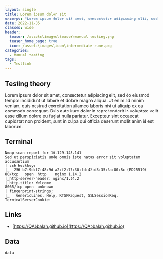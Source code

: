 ```yaml
---
layout: single
title: Lorem ipsum dolor sit
excerpt: "Lorem ipsum dolor sit amet, consectetur adipiscing elit, sed do eiusmod tempor incididunt ut labore et dolore magna aliqua. Ut enim ad minim veniam, quis nostrud exercitation ullamco laboris nisi ut aliquip ex ea commodo consequat."
date: 2022-11-05
classes: wide
header:
  teaser: /assets\images\teaser\manual-testing.png
  teaser_home_page: true
  icon: /assets\images\icon\intermediate-rune.png
categories:
  - Manual testing
tags:  
  - Testlink
---
```


## Testing theory

Lorem ipsum dolor sit amet, consectetur adipiscing elit, sed do eiusmod tempor incididunt ut labore et dolore magna aliqua. Ut enim ad minim veniam, quis nostrud exercitation ullamco laboris nisi ut aliquip ex ea commodo consequat. Duis aute irure dolor in reprehenderit in voluptate velit esse cillum dolore eu fugiat nulla pariatur. Excepteur sint occaecat cupidatat non proident, sunt in culpa qui officia deserunt mollit anim id est laborum.

## Terminal

```
Nmap scan report for 10.129.148.141
Sed ut perspiciatis unde omnis iste natus error sit voluptatem accusantium
| ssh-hostkey: 
|_  256 b7:9d:f7:48:9d:a2:f2:76:30:fd:42:d3:35:3a:80:8c (ED25519)
80/tcp   open  http    nginx 1.14.2
|_http-server-header: nginx/1.14.2
|_http-title: Welcome
8065/tcp open  unknown
| fingerprint-strings: 
|_   GenericLines, Help, RTSPRequest, SSLSessionReq, TerminalServerCookie: 
```

## Links

- [https://QAbbalah.github.io](https://QAbbalah.github.io)

## Data

`data`
